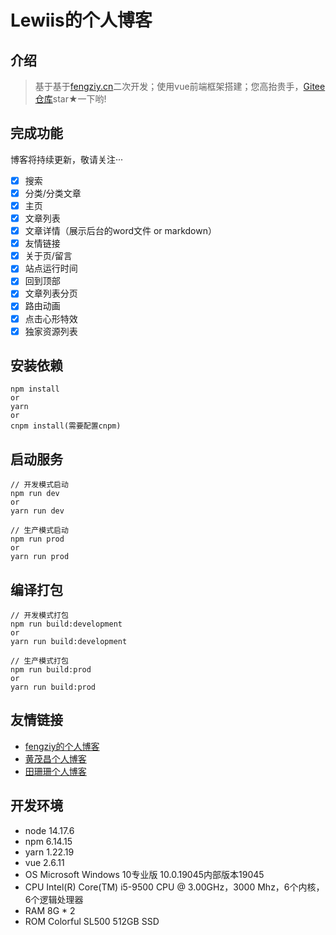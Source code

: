 # Lewiis的个人博客

## 介绍

>基于基于[fengziy.cn](https://fengziy.cn)二次开发；使用vue前端框架搭建；您高抬贵手，[Gitee仓库](https://gitee.com/lewiis/lewiis)star★一下哟!

## 完成功能

博客将持续更新，敬请关注···

- [x] 搜索
- [x] 分类/分类文章
- [x] 主页
- [x] 文章列表
- [x] 文章详情（展示后台的word文件 or markdown）
- [x] 友情链接
- [x] 关于页/留言
- [x] 站点运行时间
- [x] 回到顶部
- [x] 文章列表分页
- [x] 路由动画
- [x] 点击心形特效
- [x] 独家资源列表

## 安装依赖

```
npm install
or
yarn
or
cnpm install(需要配置cnpm)
```

## 启动服务

```
// 开发模式启动
npm run dev
or
yarn run dev

// 生产模式启动
npm run prod
or
yarn run prod
```

## 编译打包

```
// 开发模式打包
npm run build:development
or
yarn run build:development

// 生产模式打包
npm run build:prod
or
yarn run build:prod
```

## 友情链接

- [fengziy的个人博客](https://www.fengziy.cn/)
- [黄茂昌个人博客](https://www.hmchang.com/)
- [田珊珊个人博客](http://www.tianshan277.com/)

## 开发环境

- node 14.17.6
- npm 6.14.15
- yarn 1.22.19
- vue 2.6.11
- OS Microsoft Windows 10专业版 10.0.19045内部版本19045
- CPU Intel(R) Core(TM) i5-9500 CPU @ 3.00GHz，3000 Mhz，6个内核，6个逻辑处理器
- RAM 8G * 2
- ROM Colorful SL500 512GB SSD
